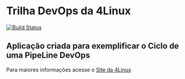 # Trilha DevOps da 4Linux

<!-- Altere a Flag abaixo com sua URL do Travis -->
[![Build Status](https://travis-ci.com/monticelli91/DevOpsLab-HelloWorld.svg?branch=master)](https://travis-ci.com/monticelli91/DevOpsLab-HelloWorld)

## Aplicação criada para exemplificar o Ciclo de uma PipeLine DevOps


Para maiores informações acesse o [Site da 4Linux](https://www.4linux.com.br/cursos/devops)
